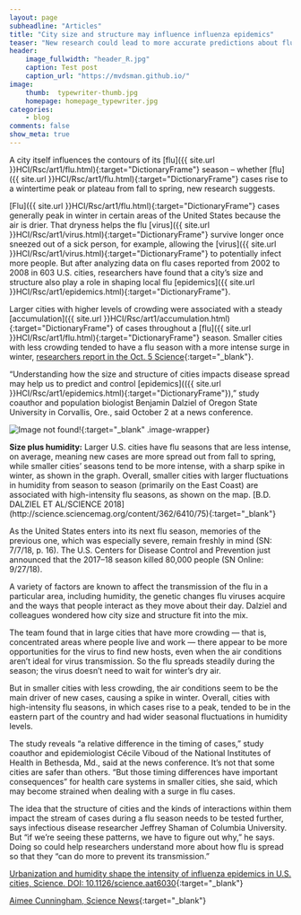 ```yaml
---
layout: page
subheadline: "Articles"
title: "City size and structure may influence influenza epidemics"
teaser: "New research could lead to more accurate predictions about flu seasons"
header:
    image_fullwidth: "header_R.jpg"
    caption: Test post
    caption_url: "https://mvdsman.github.io/"
image:
    thumb:  typewriter-thumb.jpg
    homepage: homepage_typewriter.jpg
categories:
    - blog
comments: false
show_meta: true
---
```



A city itself influences the contours of its [flu]({{ site.url }}HCI/Rsc/art1/flu.html){:target="DictionaryFrame"} season – whether [flu]({{ site.url }}HCI/Rsc/art1/flu.html){:target="DictionaryFrame"} cases rise to a wintertime peak or plateau from fall to spring, new research suggests.

[Flu]({{ site.url }}HCI/Rsc/art1/flu.html){:target="DictionaryFrame"} cases generally peak in winter in certain areas of the United States because the air is drier. That dryness helps the flu [virus]({{ site.url }}HCI/Rsc/art1/virus.html){:target="DictionaryFrame"} survive longer once sneezed out of a sick person, for example, allowing the [virus]({{ site.url }}HCI/Rsc/art1/virus.html){:target="DictionaryFrame"} to potentially infect more people. But after analyzing data on flu cases reported from 2002 to 2008 in 603 U.S. cities, researchers have found that a city’s size and structure also play a role in shaping local flu [epidemics]({{ site.url }}HCI/Rsc/art1/epidemics.html){:target="DictionaryFrame"}.

Larger cities with higher levels of crowding were associated with a steady [accumulation]({{ site.url }}HCI/Rsc/art1/accumulation.html){:target="DictionaryFrame"} of cases throughout a [flu]({{ site.url }}HCI/Rsc/art1/flu.html){:target="DictionaryFrame"} season. Smaller cities with less crowding tended to have a flu season with a more intense surge in winter, [researchers report in the Oct. 5 Science](http://science.sciencemag.org/cgi/doi/10.1126/science.aat6030){:target="_blank"}.

“Understanding how the size and structure of cities impacts disease spread may help us to predict and control [epidemics](({{ site.url }}HCI/Rsc/art1/epidemics.html){:target="DictionaryFrame"}),” study coauthor and population biologist Benjamin Dalziel of Oregon State University in Corvallis, Ore., said October 2 at a news conference.

![Image not found!](https://www.sciencenews.org/sites/default/files/2018/10/100418_AC_flu_inlne_370.png){:target="_blank" .image-wrapper}

<p class="image-caption"><b>Size plus humidity:</b> Larger U.S. cities have flu seasons that are less intense, on average, meaning new cases are more spread out from fall to spring, while smaller cities’ seasons tend to be more intense, with a sharp spike in winter, as shown in the graph. Overall, smaller cities with larger fluctuations in humidity from season to season (primarily on the East Coast) are associated with high-intensity flu seasons, as shown on the map. [B.D. DALZIEL ET AL/SCIENCE 2018](http://science.sciencemag.org/content/362/6410/75){:target="_blank"}</p>

As the United States enters into its next flu season, memories of the previous one, which was especially severe, remain freshly in mind (SN: 7/7/18, p. 16). The U.S. Centers for Disease Control and Prevention just announced that the 2017–18 season killed 80,000 people (SN Online: 9/27/18).

A variety of factors are known to affect the transmission of the flu in a particular area, including humidity, the genetic changes flu viruses acquire and the ways that people interact as they move about their day. Dalziel and colleagues wondered how city size and structure fit into the mix.

The team found that in large cities that have more crowding — that is, concentrated areas where people live and work — there appear to be more opportunities for the virus to find new hosts, even when the air conditions aren’t ideal for virus transmission. So the flu spreads steadily during the season; the virus doesn’t need to wait for winter’s dry air.

But in smaller cities with less crowding, the air conditions seem to be the main driver of new cases, causing a spike in winter. Overall, cities with high-intensity flu seasons, in which cases rise to a peak, tended to be in the eastern part of the country and had wider seasonal fluctuations in humidity levels.

The study reveals “a relative difference in the timing of cases,” study coauthor and epidemiologist Cécile Viboud of the National Institutes of Health in Bethesda, Md., said at the news conference. It’s not that some cities are safer than others. “But those timing differences have important consequences” for health care systems in smaller cities, she said, which may become strained when dealing with a surge in flu cases.

The idea that the structure of cities and the kinds of interactions within them impact the stream of cases during a flu season needs to be tested further, says infectious disease researcher Jeffrey Shaman of Columbia University. But “if we’re seeing these patterns, we have to figure out why,” he says. Doing so could help researchers understand more about how flu is spread so that they “can do more to prevent its transmission.”


[Urbanization and humidity shape the intensity of influenza epidemics in U.S. cities, Science. DOI: 10.1126/science.aat6030](http://science.sciencemag.org/content/362/6410/75){:target="_blank"}

[Aimee Cunningham, Science News](https://www.sciencenews.org/article/city-size-and-structure-may-influence-influenza-epidemics){:target="_blank"}


